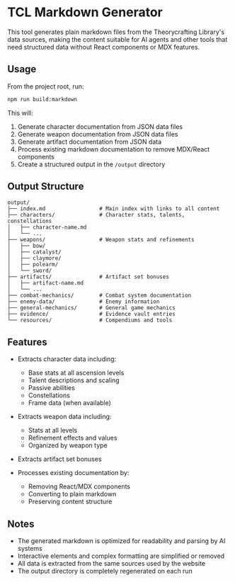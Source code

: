 # TCL Markdown Generator

This tool generates plain markdown files from the Theorycrafting Library's data sources, making the content suitable for AI agents and other tools that need structured data without React components or MDX features.

## Usage

From the project root, run:

```bash
npm run build:markdown
```

This will:
1. Generate character documentation from JSON data files
2. Generate weapon documentation from JSON data files  
3. Generate artifact documentation from JSON data
4. Process existing markdown documentation to remove MDX/React components
5. Create a structured output in the `/output` directory

## Output Structure

```
output/
├── index.md                 # Main index with links to all content
├── characters/              # Character stats, talents, constellations
│   ├── character-name.md
│   └── ...
├── weapons/                 # Weapon stats and refinements
│   ├── bow/
│   ├── catalyst/
│   ├── claymore/
│   ├── polearm/
│   └── sword/
├── artifacts/               # Artifact set bonuses
│   ├── artifact-name.md
│   └── ...
├── combat-mechanics/        # Combat system documentation
├── enemy-data/              # Enemy information
├── general-mechanics/       # General game mechanics
├── evidence/                # Evidence vault entries
└── resources/               # Compendiums and tools
```

## Features

- Extracts character data including:
  - Base stats at all ascension levels
  - Talent descriptions and scaling
  - Passive abilities
  - Constellations
  - Frame data (when available)

- Extracts weapon data including:
  - Stats at all levels
  - Refinement effects and values
  - Organized by weapon type

- Extracts artifact set bonuses

- Processes existing documentation by:
  - Removing React/MDX components
  - Converting to plain markdown
  - Preserving content structure

## Notes

- The generated markdown is optimized for readability and parsing by AI systems
- Interactive elements and complex formatting are simplified or removed
- All data is extracted from the same sources used by the website
- The output directory is completely regenerated on each run